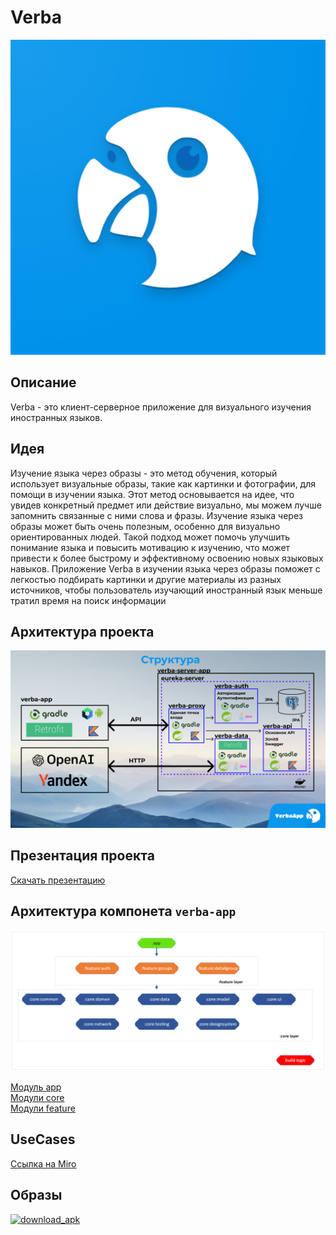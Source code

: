 # Verba
![icon_verba](image/icon.png)
## Описание
Verba - это клиент-серверное приложение для визуального изучения иностранных языков.
## Идея
Изучение языка через образы - это метод обучения, который использует визуальные образы, такие как картинки и фотографии, для помощи в изучении языка. Этот метод основывается на идее, что увидев конкретный предмет или действие визуально, мы можем лучше запомнить связанные с ними слова и фразы.
Изучение языка через образы может быть очень полезным, особенно для визуально ориентированных людей. Такой подход может помочь улучшить понимание языка и повысить мотивацию к изучению, что может привести к более быстрому и эффективному освоению новых языковых навыков.
Приложение Verba в изучении языка через образы поможет с легкостью подбирать картинки и другие материалы из разных источников, чтобы пользователь изучающий иностранный язык меньше тратил время на поиск информации

## Архитектура проекта

![img.png](image/structure_project.png)

## Презентация проекта

[Скачать презентацию](image/slide.pdf)

## Архитектура компонета `verba-app`

![icon_verba](image/architecture.png)

[Модуль app](/app/README.md)  
[Модули core](/core/README.md)  
[Модули feature](/feature/README.md)

## UseCases

[Ссылка на Miro](https://miro.com/app/board/uXjVMeAQjCg=/?share_link_id=479259400433)

## Образы

[![download_apk](https://static.tildacdn.com/tild3932-6239-4336-a430-373961616430/android_xvision2.png)](app/build/outputs/apk/prod/release/app-prod-release-unsigned.apk)